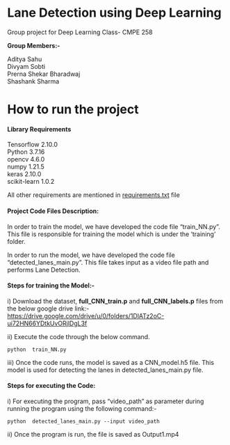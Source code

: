 # Lane Detection using Deep Learning
Group project for Deep Learning Class- CMPE 258


**Group Members:-**

Aditya Sahu <br>
Divyam Sobti <br>
Prerna Shekar Bharadwaj <br>
Shashank Sharma


# How to run the project

#### Library Requirements

Tensorflow 2.10.0 <br>
Python 3.7.16 <br>
opencv 4.6.0 <br>
numpy 1.21.5 <br>
keras 2.10.0 <br>
scikit-learn 1.0.2 <br>

All other requirements are mentioned in [requirements.txt](https://github.com/adityasahugit/CMPE258_Project/blob/main/requirements.txt) file

#### Project Code Files Description:

In order to train the model, we have developed the code file “train_NN.py”. This file is responsible for training the model which is under the ‘training’ folder.

In order to run the model, we have developed the code file “detected_lanes_main.py”. This file takes input as a video file path and performs Lane Detection.




#### Steps for training the Model:- 

i) Download the dataset,  **full_CNN_train.p** and **full_CNN_labels.p** files from the below google drive link:- https://drive.google.com/drive/u/0/folders/1DlATz2oC-ui72HN66YDtkUvORjlDgL3f

ii) Execute the code through the below command.
```
python  train_NN.py
```

iii) Once the code runs, the model is saved as a CNN_model.h5 file. This model is used for detecting the lanes in detected_lanes_main.py file.


#### Steps for executing the Code:

i) For executing the program, pass “video_path” as parameter during running the program using the following command:-

```
python  detected_lanes_main.py --input video_path 
```

ii) Once the program is run, the file is saved as Output1.mp4



